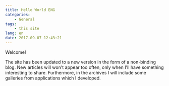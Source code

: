 ```yaml
---
title: Hello World ENG
categories:
    - General
tags:
    - this site
lang: en
date: 2017-09-07 12:43:21
---
```

Welcome! 
<!-- more -->
The site has been updated to a new version in the form of a non-binding blog. New articles will won't appear too often, only when I'll have something interesting to share. Furthermore, in the archives I will include some galleries from applications which I developed.
 